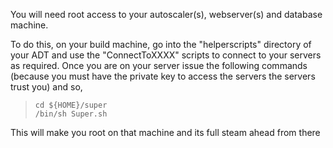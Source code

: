 You will need root access to your autoscaler(s), webserver(s) and database machine.

To do this, on your build machine, go into the "helperscripts" directory of your ADT and use the "ConnectToXXXX" scripts to connect to your servers as required.
Once you are on your server issue the following commands (because you must have the private key to access the servers the servers trust you) and so,

>     cd ${HOME}/super   
>     /bin/sh Super.sh 

This will make you root on that machine and its full steam ahead from there
